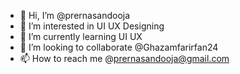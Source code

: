 - 👋 Hi, I’m @prernasandooja
- 👀 I’m interested in UI UX Designing 
- 🌱 I’m currently learning UI UX
- 💞️ I’m looking to collaborate @Ghazamfarirfan24
- 📫 How to reach me @prernasandooja@gmail.com

<!---
prernasandooja/prernasandooja is a ✨ special ✨ repository because its `README.md` (this file) appears on your GitHub profile.
You can click the Preview link to take a look at your changes.
--->
